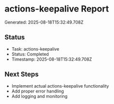 # actions-keepalive Report

Generated: 2025-08-18T15:32:49.708Z

## Status
- Task: actions-keepalive
- Status: Completed
- Timestamp: 2025-08-18T15:32:49.708Z

## Next Steps
- Implement actual actions-keepalive functionality
- Add proper error handling
- Add logging and monitoring
